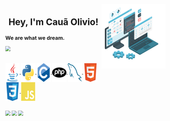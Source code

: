<img align="right" src="https://raw.githubusercontent.com/cauaolivio/cauaolivio/main/img/bg01.svg" alt="programmer" width=40% />

<h1 align="center">Hey, I'm Cauã Olivio!</h1>

<h3>We are what we dream.</h3>


<div>
  <a href="https://github.com/cauaolivio">
  <img height="200em" src="https://github-readme-stats.vercel.app/api/top-langs/?username=cauaolivio&theme=react&hide_border=false&&layout=compact"/>
</div>
  

<div><br><br>
  <img align="center" alt="Cauã-Java" height="60" width="45" src="https://raw.githubusercontent.com/devicons/devicon/master/icons/java/java-original.svg">
  <img align="center" alt="Cauã-Python" height="60" width="45" src="https://raw.githubusercontent.com/devicons/devicon/master/icons/python/python-original.svg">
  <img align="center" alt="Cauã-C" height="60" width="45" src="https://raw.githubusercontent.com/devicons/devicon/master/icons/c/c-original.svg">
  <img align="center" alt="Cauã-PHP" height="60" width="45" src="https://raw.githubusercontent.com/devicons/devicon/master/icons/php/php-plain.svg">
  <img align="center" alt="Cauã-MySQL" height="60" width="45" src="https://raw.githubusercontent.com/devicons/devicon/master/icons/mysql/mysql-original.svg">
  <img align="center" alt="Cauã-HTML" height="60" width="45" src="https://raw.githubusercontent.com/devicons/devicon/master/icons/html5/html5-original.svg">
  <img align="center" alt="Cauã-CSS" height="60" width="45" src="https://raw.githubusercontent.com/devicons/devicon/master/icons/css3/css3-original.svg">
  <img align="center" alt="Cauã-Js" height="60" width="45" src="https://raw.githubusercontent.com/devicons/devicon/master/icons/javascript/javascript-plain.svg">
</div>
  
##
<div>
  <a href="mailto:caua.olivio@gmail.com"> <img src="https://img.shields.io/badge/-gmail-%23333?style=for-the-badge&logo=gmail&logoColor=white" target="_blank"></a>
  <a href="https://www.instagram.com/cauaolivio/" target="_blank"><img src="https://img.shields.io/badge/Instagram-E4405F?style=for-the-badge&logo=instagram&logoColor=white"       target="_blank"></a>
  <a href="https://www.linkedin.com/in/cau%C3%A3-olivio-986544222/" target="_blank"><img src="https://img.shields.io/badge/LinkedIn-0077B5?style=for-the-badge&logo=linkedin&logoColor=white" target="_blank"> </a>
</div> 
  

<!--
**cauaolivio/cauaolivio** is a ✨ _special_ ✨ repository because its `README.md` (this file) appears on your GitHub profile.
 ![Visitor Count](https://profile-counter.glitch.me/cauaolivio/count.svg)

Here are some ideas to get you started:

- 🔭 I’m currently working on ...
- 🌱 I’m currently learning ...
- 👯 I’m looking to collaborate on ...
- 🤔 I’m looking for help with ...
- 💬 Ask me about ...
- 📫 How to reach me: ...
- 😄 Pronouns: ...
- ⚡ Fun fact: ...
-->
